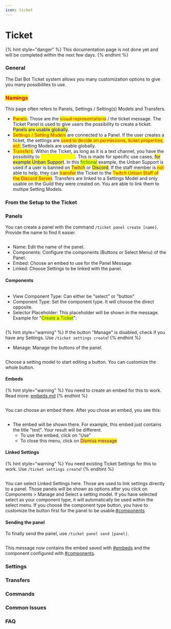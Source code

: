 ```yaml
---
icon: ticket
---
```


# Ticket

{% hint style="danger" %}
This documentation page is not done yet and will be completed within the next few days.
{% endhint %}

### General

The Dat Bot Ticket system allows you many customization options to give you many possibilites to use.&#x20;

### <mark style="color:red;">Namings</mark>

This page often refers to Panels, Settings / Setting(s) Models and Transfers.&#x20;

* <mark style="color:red;">Panels</mark>: Those are the <mark style="color:red;">visual representations</mark> / the ticket message. The Ticket Panel is used to give users the possibility to create a ticket. <mark style="color:blue;">Panels are usable globally</mark>.
* <mark style="color:red;">Settings / Setting Models</mark> are connected to a Panel. If the user creates a ticket, the settings are <mark style="color:red;">used to decide on permissions, ticket properties, ect.</mark> Setting Models are usable globally.
* <mark style="color:red;">Transfers</mark>: Within the Ticket, as long as it is a text channel, you have the possibility to <mark style="color:yellow;">transfer a Ticket</mark>. This is made for specific use cases, <mark style="color:blue;">for example Unban Support</mark>. In this <mark style="color:green;">fictional</mark> example, the Unban Support is used if a user is banned on <mark style="color:purple;">Twitch</mark> or <mark style="color:blue;">Discord</mark>. If the staff member is <mark style="color:red;">not</mark> able to help, they can <mark style="color:red;">transfer</mark> the Ticket to the <mark style="color:red;">Twitch Unban Staff of the Discord Server</mark>. Transfers are linked to a Settings Model and only usable on the Guild they were created on. You are able to link them to multipe Setting Models.

### From the Setup to the Ticket

### Panels

You can create a panel with the command `/ticket panel create [name]`. Provide the name to find it easier.

<div align="center"><figure><img src="../../.gitbook/assets/grafik (2).png" alt=""><figcaption></figcaption></figure></div>

* Name: Edit the name of the panel.
* Components: Configure the components (Buttons or Select Menu) of the Panel.
* Embed: Choose an embed to use for the Panel Message
* Linked: Choose Settings to be linked with the panel.

#### Components

<div align="left"><figure><img src="../../.gitbook/assets/grafik (3).png" alt=""><figcaption></figcaption></figure></div>

* View Component Type: Can either be "select" or "button"
* Component Type: Set the component type. It will choose the direct opposite.
* Selector Placeholder: This placeholder will be shown in the message. Example for "<mark style="color:green;">Create a Ticket</mark>":

<div align="left"><figure><img src="../../.gitbook/assets/Screenshot 2025-06-04 212050.png" alt=""><figcaption></figcaption></figure></div>

{% hint style="warning" %}
If the button "Manage" is disabled, check if you have any Settings. Use `/ticket settings create`!
{% endhint %}

* Manage: Manage the buttons of the panel.&#x20;

<div align="left"><figure><img src="../../.gitbook/assets/grafik (4).png" alt=""><figcaption></figcaption></figure></div>

Choose a setting model to start editing a button. You can customize the whole button.

#### Embeds

{% hint style="warning" %}
You need to create an embed for this to work. Read more: [embeds.md](embeds.md "mention")
{% endhint %}

<figure><img src="../../.gitbook/assets/grafik (5).png" alt=""><figcaption></figcaption></figure>

You can choose an embed there. After you chose an embed, you see this:



<div align="left"><figure><img src="../../.gitbook/assets/Screenshot 2025-06-04 213321.png" alt=""><figcaption></figcaption></figure></div>

* The embed will be shown there. For example, this embed just contains the title "test". Your result will be different.
  * To use the embed, click on "Use"
  * To close this menu, click on <mark style="color:purple;">Dismiss message</mark>

#### Linked Settings

{% hint style="warning" %}
You need existing Ticket Settings for this to work. Use `/ticket settings create`!
{% endhint %}

<figure><img src="../../.gitbook/assets/grafik (6).png" alt=""><figcaption></figcaption></figure>

You can select Linked Settings here. Those are used to link settings directly to a panel. Those panels will be shown as options after you click on Components > Manage and Select a setting model. If you have selected select as your component type, it will automatically be used within the select menu. If you choose the component type button, you have to customize the button first for the panel to be usable:[#components](ticket.md#components "mention")&#x20;

#### Sending the panel

To finally send the panel, use `/ticket panel send [panel]`.

<div align="left"><figure><img src="../../.gitbook/assets/grafik (7).png" alt=""><figcaption></figcaption></figure></div>

This message now contains the embed saved with [#embeds](ticket.md#embeds "mention") and the component configured with [#components](ticket.md#components "mention").

### Settings

### Transfers

### Commands

### Common Issues

### FAQ
